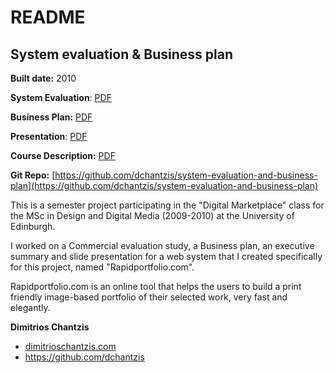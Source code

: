 # README

## System evaluation & Business plan
**Built date:** 2010

**System Evaluation**: [PDF](https://github.com/dchantzis/system-evaluation-and-business-plan/blob/master/submission01-system-evaluation.pdf)

**Business Plan:** [PDF](https://github.com/dchantzis/system-evaluation-and-business-plan/blob/master/submission02-business-plan.pdf)

**Presentation**: [PDF](https://github.com/dchantzis/system-evaluation-and-business-plan/blob/master/presentation.pdf)

**Course Description:** [PDF](https://github.com/dchantzis/system-evaluation-and-business-plan/blob/master/course-description%5BARCH11006%5D.pdf)

**Git Repo:** [https://github.com/dchantzis/system-evaluation-and-business-plan](https://github.com/dchantzis/system-evaluation-and-business-plan)

This is a semester project participating in the "Digital Marketplace" class for the MSc in Design and Digital Media (2009-2010) at the University of Edinburgh.

I worked on a Commercial evaluation study, a Business plan, an executive summary and slide presentation for a web system that I created specifically for this project, named "Rapidportfolio.com".

Rapidportfolio.com is an online tool that helps the users to build a print friendly image-based portfolio of their selected work, very fast and elegantly.

**Dimitrios Chantzis**
- [dimitrioschantzis.com](http://www.dimitrioschantzis.com)
- <https://github.com/dchantzis>
